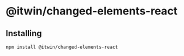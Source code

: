 # @itwin/changed-elements-react

## Installing

```shell
npm install @itwin/changed-elements-react
```
